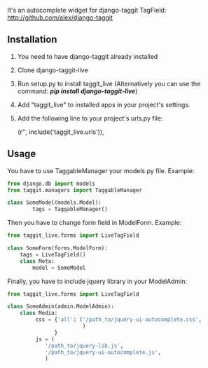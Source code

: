 It's an autocomplete widget for django-taggit TagField:
http://github.com/alex/django-taggit

## Installation

   1. You need to have django-taggit already installed
   2. Clone django-taggit-live
   3. Run setup.py to install taggit_live
      (Alternatively you can use the command: <b><i>pip install django-taggit-live</i></b>)
   4. Add "taggit_live" to installed apps in your project's settings.
   5. Add the following line to your project's urls.py file:

      (r'', include('taggit_live.urls')),

## Usage


You have to use TaggableManager your models.py file. Example:

``` py
from django.db import models
from taggit.managers import TaggableManager

class SomeModel(models.Model):
        tags = TaggableManager()
```
Then you have to change form field in ModelForm. Example:
``` py
from taggit_live.forms import LiveTagField

class SomeForm(forms.ModelForm):
    tags = LiveTagField()
    class Meta:
        model = SomeModel
```
Finally, you have to include jquery library in your ModelAdmin:
``` py
from taggit_live.forms import LiveTagField

class SomeAdmin(admin.ModelAdmin):
    class Media:
         css = {'all': ('/path_to/jquery-ui-autocomplete.css',
            			)
               }
         js = (
            '/path_to/jquery-lib.js',
            '/path_to/jquery-ui-autocomplete.js',
            )
```
